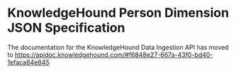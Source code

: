# KnowledgeHound Person Dimension JSON Specification

The documentation for the KnowledgeHound Data Ingestion API has moved to https://apidoc.knowledgehound.com/#f6848e27-667a-43f0-bd40-1efaca84e845
